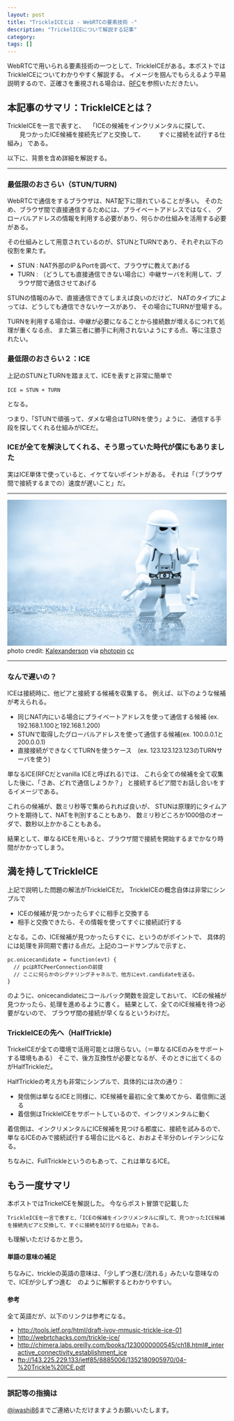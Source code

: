 ```yaml
---
layout: post
title: "TrickleICEとは - WebRTCの要素技術 -"
description: "TrickelICEについて解説する記事"
category: 
tags: []
---
```


WebRTCで用いられる要素技術の一つとして、TrickleICEがある。本ポストではTrickleICEについてわかりやすく解説する。
イメージを掴んでもらえるよう平易説明するので、正確さを重視される場合は、[RFC](http://tools.ietf.org/html/draft-ivov-mmusic-trickle-ice-01)を参照いただきたい。

## 本記事のサマリ：TrickleICEとは？
TrickleICEを一言で表すと、
　「ICEの候補をインクリメンタルに探して、
　　見つかったICE候補を接続先ピアと交換して、
　　すぐに接続を試行する仕組み」
である。

以下に、背景を含め詳細を解説する。

------

### 最低限のおさらい（STUN/TURN)
WebRTCで通信をするブラウザは、NAT配下に隠れていることが多い。
そのため、ブラウザ間で直接通信するためには、プライベートアドレスではなく、
グローバルアドレスの情報を利用する必要があり、何らかの仕組みを活用する必要がある。

その仕組みとして用意されているのが、STUNとTURNであり、それぞれ以下の役割を果たす。

- STUN : NAT外部のIP＆Portを調べて、ブラウザに教えてあげる
- TURN : （どうしても直接通信できない場合に）中継サーバを利用して、ブラウザ間で通信させてあげる

STUNの情報のみで、直接通信できてしまえば良いのだけど、
NATのタイプによっては、どうしても通信できないケースがあり、
その場合にTURNが登場する。

TURNを利用する場合は、中継が必要になることから接続数が増えるにつれて処理が重くなる点、
また第三者に勝手に利用されないようにする点、等に注意されたい。

### 最低限のおさらい２：ICE
上記のSTUNとTURNを踏まえて、ICEを表すと非常に簡単で

`ICE = STUN + TURN`

となる。

つまり、「STUNで頑張って、ダメな場合はTURNを使う」ように、
通信する手段を探してくれる仕組みがICEだ。


### ICEが全てを解決してくれる、そう思っていた時代が僕にもありました
実はICE単体で使っていると、イケてないポイントがある。
それは「（ブラウザ間で接続するまでの）速度が遅いこと」だ。


----
<img src="/assets/images/medium_6735333641.jpg" alt="ice image" class="img-responsive">
photo credit: <a href="http://www.flickr.com/photos/kalexanderson/6735333641/">Kalexanderson</a> via <a href="http://photopin.com">photopin</a> <a href="http://creativecommons.org/licenses/by-nc-sa/2.0/">cc</a>

----

### なんで遅いの？
ICEは接続時に、他ピアと接続する候補を収集する。
例えば、以下のような候補が考えられる。

- 同じNAT内にいる場合にプライベートアドレスを使って通信する候補 (ex. 192.168.1.100と192.168.1.200)
- STUNで取得したグローバルアドレスを使って通信する候補(ex. 100.0.0.1と200.0.0.1)
- 直接接続ができなくてTURNを使うケース　(ex. 123.123.123.123のTURNサーバを使う)

単なるICE(RFCだとvanilla ICEと呼ばれる)では、
これら全ての候補を全て収集した後に、「さあ、どれで通信しようか？」
と接続するピア間でお話し合いをするイメージである。

これらの候補が、数ミリ秒等で集められれば良いが、
STUNは原理的にタイムアウトを期待して、NATを判別することもあり、
数ミリ秒どころか1000倍のオーダで、数秒以上かかることもある。

結果として、単なるICEを用いると、ブラウザ間で接続を開始するまでかなり時間がかかってしまう。

## 満を持してTrickleICE
上記で説明した問題の解法がTrickleICEだ。
TrickleICEの概念自体は非常にシンプルで

- ICEの候補が見つかったらすぐに相手と交換する
- 相手と交換できたら、その情報を使ってすぐに接続試行する

となる。この、ICE候補が見つかったらすぐに、というのがポイントで、
具体的には処理を非同期で書ける点だ。上記のコードサンプルで示すと、

```
pc.onicecandidate = function(evt) {
  // pcはRTCPeerConnectionの前提
  // ここに何らかのシグナリングチャネルで、他方にevt.candidateを送る。
}
```

のように、onicecandidateにコールバック関数を設定しておいて、
ICEの候補が見つかったら、処理を進めるように書く。
結果として、全てのICE候補を待つ必要がないので、
ブラウザ間の接続が早くなるというわけだ。

### TrickleICEの先へ（HalfTrickle)
TrickeICEが全ての環境で活用可能とは限らない。（＝単なるICEのみをサポートする環境もある）
そこで、後方互換性が必要となるが、そのときに出てくるのがHalfTrickleだ。

HalfTrickleの考え方も非常にシンプルで、具体的には次の通り：

- 発信側は単なるICEと同様に、ICE候補を最初に全て集めてから、着信側に送る
- 着信側はTrickleICEをサポートしているので、インクリメンタルに動く

着信側は、インクリメンタルにICE候補を見つける都度に、接続を試みるので、
単なるICEのみで接続試行する場合に比べると、おおよそ半分のレイテンシになる。

ちなみに、FullTrickleというのもあって、これは単なるICE。

## もう一度サマリ
本ポストではTrickeICEを解説した。
今ならポスト冒頭で記載した

```
TrickleICEを一言で表すと、「ICEの候補をインクリメンタルに探して、見つかったICE候補を接続先ピアと交換して、すぐに接続を試行する仕組み」である。
```

も理解いただけるかと思う。

#### 単語の意味の補足
ちなみに、trickleの英語の意味は、「少しずつ進む/流れる」みたいな意味なので、ICEが少しずつ進む　のように解釈するとわかりやすい。

#### 参考
全て英語だが、以下のリンクは参考になる。

- <http://tools.ietf.org/html/draft-ivov-mmusic-trickle-ice-01>
- <http://webrtchacks.com/trickle-ice/>
- <http://chimera.labs.oreilly.com/books/1230000000545/ch18.html#_interactive_connectivity_establishment_ice>
- <ftp://143.225.229.133/ietf85/8885006/1352180905970/04-%20Trickle%20ICE.pdf>

-----

### 誤記等の指摘は
[@iwashi86](https://twitter.com/iwashi86)までご連絡いただけますようお願いいたします。
 